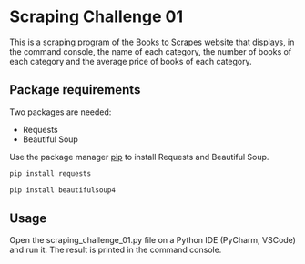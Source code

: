 # Scraping Challenge 01

This is a scraping program of the [Books to Scrapes](https://books.toscrape.com/) website that displays, in the command console, the name of each category, the number of books of each category and the average price of books of each category.

## Package requirements

Two packages are needed:
- Requests
- Beautiful Soup

Use the package manager [pip](https://pip.pypa.io/en/stable/) to install Requests and Beautiful Soup.

```bash
pip install requests
```

```bash
pip install beautifulsoup4
```

## Usage

Open the scraping_challenge_01.py file on a Python IDE (PyCharm, VSCode) and run it. The result is printed in the command console.